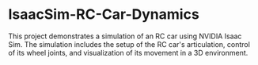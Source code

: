 # IsaacSim-RC-Car-Dynamics
This project demonstrates a simulation of an RC car using NVIDIA Isaac Sim. The simulation includes the setup of the RC car's articulation, control of its wheel joints, and visualization of its movement in a 3D environment.
